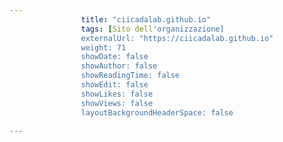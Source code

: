 ```yaml
---
                title: "ciicadalab.github.io"
                tags: [Sito dell'organizzazione]
                externalUrl: "https://ciicadalab.github.io"
                weight: 71
                showDate: false
                showAuthor: false
                showReadingTime: false
                showEdit: false
                showLikes: false
                showViews: false
                layoutBackgroundHeaderSpace: false
                
---
```


